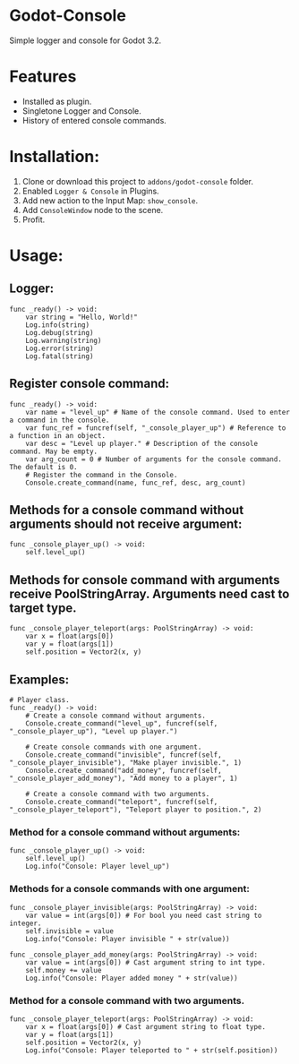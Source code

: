 # Godot-Console
Simple logger and console for Godot 3.2.

# Features
- Installed as plugin.
- Singletone Logger and Console.
- History of entered console commands.

# Installation:
1. Clone or download this project to `addons/godot-console` folder.
2. Enabled `Logger & Console` in Plugins.
3. Add new action to the Input Map: `show_console`.
4. Add `ConsoleWindow` node to the scene.
4. Profit.

# Usage:
## Logger:
```gdscript
func _ready() -> void:
	var string = "Hello, World!"
	Log.info(string)
	Log.debug(string)
	Log.warning(string)
	Log.error(string)
	Log.fatal(string)
```

## Register console command:
```gdscript
func _ready() -> void:
	var name = "level_up" # Name of the console command. Used to enter a command in the console.
	var func_ref = funcref(self, "_console_player_up") # Reference to a function in an object.
	var desc = "Level up player." # Description of the console command. May be empty.
	var arg_count = 0 # Number of arguments for the console command. The default is 0.
	# Register the command in the Console.
	Console.create_command(name, func_ref, desc, arg_count)
```

## Methods for a console command without arguments should not receive argument:
```gdscript
func _console_player_up() -> void:
	self.level_up()
```

## Methods for console command with arguments receive PoolStringArray. Arguments need cast to target type.
```gdscript
func _console_player_teleport(args: PoolStringArray) -> void:
	var x = float(args[0])
	var y = float(args[1])
	self.position = Vector2(x, y)
```

## Examples:
```gdscript
# Player class.
func _ready() -> void:
	# Create a console command without arguments.
	Console.create_command("level_up", funcref(self, "_console_player_up"), "Level up player.")
	
	# Create console commands with one argument.
	Console.create_command("invisible", funcref(self, "_console_player_invisible"), "Make player invisible.", 1)
	Console.create_command("add_money", funcref(self, "_console_player_add_money"), "Add money to a player", 1)
	
	# Create a console command with two arguments.
	Console.create_command("teleport", funcref(self, "_console_player_teleport"), "Teleport player to position.", 2)
```

### Method for a console command without arguments:
```gdscript
func _console_player_up() -> void:
	self.level_up()
	Log.info("Console: Player level_up")
```

### Methods for a console commands with one argument:
```gdscript
func _console_player_invisible(args: PoolStringArray) -> void:
	var value = int(args[0]) # For bool you need cast string to integer.
	self.invisible = value
	Log.info("Console: Player invisible " + str(value))
```
```gdscript
func _console_player_add_money(args: PoolStringArray) -> void:
	var value = int(args[0]) # Cast argument string to int type.
	self.money += value
	Log.info("Console: Player added money " + str(value))
```

### Method for a console command with two arguments.
```gdscript
func _console_player_teleport(args: PoolStringArray) -> void:
	var x = float(args[0]) # Cast argument string to float type.
	var y = float(args[1])
	self.position = Vector2(x, y)
	Log.info("Console: Player teleported to " + str(self.position))
```
